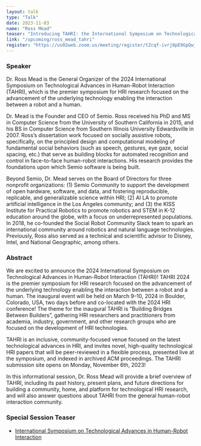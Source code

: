 ```yaml
---
layout: talk
type: "Talk"
date: 2023-11-03
name: "Ross Mead"
teaser: "Introducing TAHRI: the International Symposium on Technological Advances in Human-Robot Interaction"
link: "/upcoming/ross_mead_tahri"
register: "https://us02web.zoom.us/meeting/register/tZcqf-ivrj8pE9GpQwjvIXv8oqehnwkOB9qK"
---
```


### Speaker 
Dr. Ross Mead is the General Organizer of the 2024 International Symposium on Technological Advances in Human-Robot Interaction (TAHRI), which is the premier symposium for HRI research focused on the advancement of the underlying technology enabling the interaction between a robot and a human.

Dr. Mead is the Founder and CEO of Semio. Ross received his PhD and MS in Computer Science from the University of Southern California in 2015, and his BS in Computer Science from Southern Illinois University Edwardsville in 2007.  Ross’s dissertation work focused on socially assistive robots, specifically, on the principled design and computational modeling of fundamental social behaviors (such as speech, gestures, eye gaze, social spacing, etc.) that serve as building blocks for automated recognition and control in face-to-face human-robot interactions. His research provides the foundations upon which Semio software is being built.

Beyond Semio, Dr. Mead serves on the Board of Directors for three nonprofit organizations: (1) Semio Community to support the development of open hardware, software, and data, and fostering reproducible, replicable, and generalizable science within HRI; (2) AI LA to promote artificial intelligence in the Los Angeles community; and (3) the KISS Institute for Practical Robotics to promote robotics and STEM in K-12 education around the globe, with a focus on underrepresented populations.  In 2018, he co-founded the Social Robot Community Slack team to spark an international community around robotics and natural language technologies.  Previously, Ross also served as a technical and scientific advisor to Disney, Intel, and National Geographic, among others.

### Abstract
We are excited to announce the 2024 International Symposium on Technological Advances in Human-Robot Interaction (TAHRI)! TAHRI 2024 is the premier symposium for HRI research focused on the advancement of the underlying technology enabling the interaction between a robot and a human. The inaugural event will be held on March 9–10, 2024 in Boulder, Colorado, USA, two days before and co-located with the 2024 HRI conference! The theme for the inaugural TAHRI is “Building Bridges Between Builders”, gathering HRI researchers and practitioners from academia, industry, government, and other research groups who are focused on the development of HRI technologies.

TAHRI is an inclusive, community-focused venue focused on the latest technological advances in HRI, and invites novel, high-quality technological HRI papers that will be peer-reviewed in a flexible process, presented live at the symposium, and indexed in archived ACM proceedings. The TAHRI submission site opens on Monday, November 6th, 2023!

In this informational session, Dr. Ross Mead will provide a brief overview of TAHRI, including its past history, present plans, and future directions for building a community, home, and platform for technological HRI research, and will also answer questions about TAHRI from the general human-robot interaction community.

### Special Session Teaser
* [International Symposium on Technological Advances in Human-Robot Interaction](https://www.youtube.com/watch?v=URNPKchfErY&ab_channel=TAHRI)

